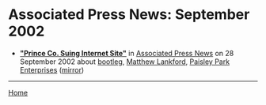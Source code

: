 # Associated Press News: September 2002

 - [**"Prince Co. Suing Internet Site"**](https://www.apnews.com/06d02aeedba29e311e8d336c7b71a2b8) in [Associated Press News](https://www.apnews.com/) on 28 September 2002 about [bootleg](../../topics/bootleg/index.md), [Matthew Lankford](../../topics/matthew-lankford/index.md), [Paisley Park Enterprises](../../topics/paisley-park-enterprises/index.md) ([mirror](https://web.archive.org/web/*/https://www.apnews.com/06d02aeedba29e311e8d336c7b71a2b8))

----

[Home](./)
